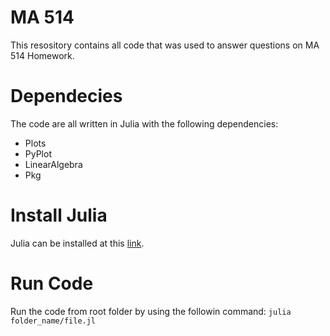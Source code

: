 # MA 514
This resository contains all code that was used to answer questions on MA 514 Homework.

# Dependecies
The code are all written in Julia with the following dependencies:
- Plots
- PyPlot
- LinearAlgebra
- Pkg

# Install Julia
Julia can be installed at this [link][link-id].

[link-id]:https://julialang.org/downloads/

# Run Code
Run the code from root folder by using the followin command:
`julia folder_name/file.jl`